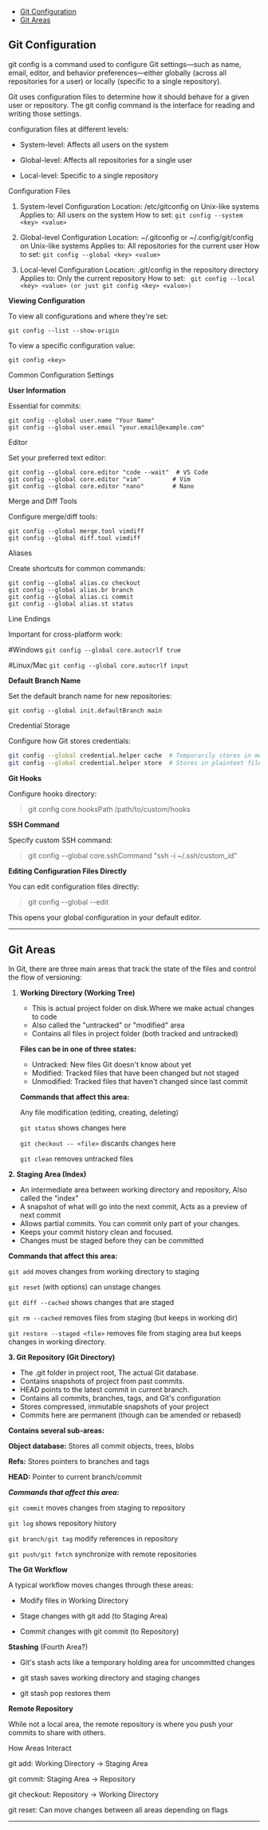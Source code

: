 
- [Git Configuration](#git-configuration)
- [Git Areas](#git-areas)


## Git Configuration

git config is a command used to configure Git settings—such as name, email, editor, and behavior preferences—either globally (across all repositories for a user) or locally (specific to a single repository).

Git uses configuration files to determine how it should behave for a given user or repository. The git config command is the interface for reading and writing those settings.

configuration files at different levels:

- System-level: Affects all users on the system

- Global-level: Affects all repositories for a single user

- Local-level: Specific to a single repository

Configuration Files

1. System-level Configuration
Location: /etc/gitconfig on Unix-like systems
Applies to: All users on the system
How to set: ```git config --system <key> <value>```

2. Global-level Configuration
Location: ~/.gitconfig or ~/.config/git/config on Unix-like systems
Applies to: All repositories for the current user
How to set: ```git config --global <key> <value>```

3. Local-level Configuration
Location: .git/config in the repository directory
Applies to: Only the current repository
How to set: ` git config --local <key> <value> (or just git config <key> <value>)`

**Viewing Configuration**

To view all configurations and where they're set:

`git config --list --show-origin`

To view a specific configuration value:

`git config <key>`

Common Configuration Settings

**User Information**

Essential for commits:

```
git config --global user.name "Your Name"
git config --global user.email "your.email@example.com"
```


Editor

Set your preferred text editor:
```
git config --global core.editor "code --wait"  # VS Code
git config --global core.editor "vim"         # Vim
git config --global core.editor "nano"        # Nano
```
Merge and Diff Tools

Configure merge/diff tools:
```
git config --global merge.tool vimdiff
git config --global diff.tool vimdiff
```
Aliases

Create shortcuts for common commands:
```
git config --global alias.co checkout
git config --global alias.br branch
git config --global alias.ci commit
git config --global alias.st status
```
Line Endings

Important for cross-platform work:

#Windows
`git config --global core.autocrlf true`

#Linux/Mac
`git config --global core.autocrlf input`

**Default Branch Name**

Set the default branch name for new repositories:

`git config --global init.defaultBranch main`

Credential Storage

Configure how Git stores credentials:
``` bash
git config --global credential.helper cache  # Temporarily stores in memory
git config --global credential.helper store  # Stores in plaintext file (less secure)
```

**Git Hooks**

Configure hooks directory:

> git config core.hooksPath /path/to/custom/hooks


**SSH Command**

Specify custom SSH command:

>git config --global core.sshCommand "ssh -i ~/.ssh/custom_id"


**Editing Configuration Files Directly**

You can edit configuration files directly:

> git config --global --edit

This opens your global configuration in your default editor.

---

## Git Areas

In Git, there are three main areas that track the state of the files and control the flow of versioning:

1. **Working Directory (Working Tree)**
   - This is actual project folder on disk.Where we make actual changes to code
   - Also called the "untracked" or "modified" area
   - Contains all files in project folder (both tracked and untracked)

    **Files can be in one of three states:**
    - Untracked: New files Git doesn't know about yet
    - Modified: Tracked files that have been changed but not staged
    - Unmodified: Tracked files that haven't changed since last commit

    **Commands that affect this area:**

    Any file modification (editing, creating, deleting)

    `git status` shows changes here

    `git checkout -- <file>` discards changes here

    `git clean` removes untracked files

**2. Staging Area (Index)**

   - An intermediate area between working directory and repository, Also called the "index"
   - A snapshot of what will go into the next commit, Acts as a preview of next commit
   - Allows partial commits. You can commit only part of your changes.
   - Keeps your commit history clean and focused.
   - Changes must be staged before they can be committed
   
**Commands that affect this area:**

`git add` moves changes from working directory to staging

`git reset` (with options) can unstage changes

`git diff --cached` shows changes that are staged

`git rm --cached` removes files from staging (but keeps in working dir)

`git restore --staged <file>` removes file from staging area but keeps changes in working directory.

**3. Git Repository (Git Directory)**

- The .git folder in project root, The actual Git database.
- Contains snapshots of project from past commits.
- HEAD points to the latest commit in current branch.
- Contains all commits, branches, tags, and Git's configuration
- Stores compressed, immutable snapshots of your project
- Commits here are permanent (though can be amended or rebased)

**Contains several sub-areas:**

**Object database:** Stores all commit objects, trees, blobs

**Refs:** Stores pointers to branches and tags

**HEAD:** Pointer to current branch/commit

***Commands that affect this area:***

`git commit` moves changes from staging to repository

`git log` shows repository history

`git branch/git tag` modify references in repository

`git push/git fetch` synchronize with remote repositories

**The Git Workflow**

A typical workflow moves changes through these areas:

- Modify files in Working Directory

- Stage changes with git add (to Staging Area)

- Commit changes with git commit (to Repository)


**Stashing** (Fourth Area?)

- Git's stash acts like a temporary holding area for uncommitted changes

- git stash saves working directory and staging changes

- git stash pop restores them

**Remote Repository**

While not a local area, the remote repository is where you push your commits to share with others.

How Areas Interact

git add: Working Directory → Staging Area

git commit: Staging Area → Repository

git checkout: Repository → Working Directory

git reset: Can move changes between all areas depending on flags

---


